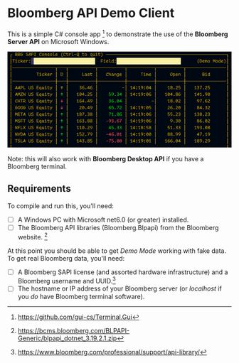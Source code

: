 # Bloomberg API Demo Client
This is a simple C# console app [^1] to demonstrate the use of the **Bloomberg Server API** on Microsoft Windows.

![screenshot](https://github.com/AlfredBr/Bloomberg-Server-API-Demo/blob/main/Bloomberg%20Demo%20App.png)

Note: this will also work with **Bloomberg Desktop API** if you have a Bloomberg terminal.

## Requirements

To compile and run this, you'll need:

- [ ] A Windows PC with Microsoft net6.0 (or greater) installed.
- [ ] The Bloomberg API libraries (Bloomberg.Blpapi) from the Bloomberg website. [^2]

At this point you should be able to get _Demo Mode_ working with fake data.  To get real Bloomberg data, you'll need:

- [ ] A Bloomberg SAPI license (and assorted hardware infrastructure) and a Bloomberg username and UUID.[^3]
- [ ] The hostname or IP address of your Bloomberg server (or *localhost* if you _do_ have Bloomberg terminal software).

[^1]: https://github.com/gui-cs/Terminal.Gui
[^2]: https://bcms.bloomberg.com/BLPAPI-Generic/blpapi_dotnet_3.19.2.1.zip
[^3]: https://www.bloomberg.com/professional/support/api-library/
